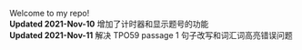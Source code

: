 Welcome to my repo!
<br/>
**Updated 2021-Nov-10**
增加了计时器和显示题号的功能
<br/>
**Updated 2021-Nov-11**
解决 TPO59 passage 1 句子改写和词汇词高亮错误问题
